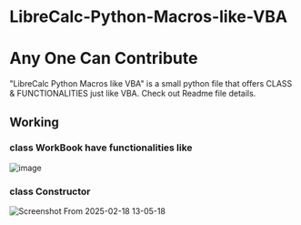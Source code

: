 # LibreCalc-Python-Macros-like-VBA
# Any One Can Contribute

"LibreCalc Python Macros like VBA" is a small python file that offers CLASS &amp; FUNCTIONALITIES just like VBA. Check out Readme file details. 


## Working

### class WorkBook have functionalities like
![image](https://github.com/user-attachments/assets/91107ab3-05be-4519-9bc4-4a2d6126e223)


### class Constructor
![Screenshot From 2025-02-18 13-05-18](https://github.com/user-attachments/assets/0428de98-e27d-4ae4-aed2-18e5ee579ca0)

